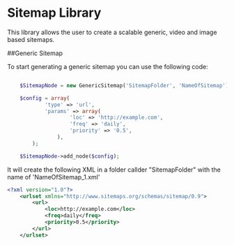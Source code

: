# Sitemap Library

This library allows the user to create a scalable generic, video and image based sitemaps.

##Generic Sitemap

To start generating a generic sitemap you can use the following code:

```php

	$SitemapNode = new GenericSitemap('SitemapFolder', 'NameOfSitemap');

	$config = array(
			'type' => 'url',
			'params' => array(
					'loc' => 'http://example.com',
					'freq' => 'daily',
					'priority' => '0.5',
				),
		);

	$SitemapNode->add_node($config);

```

It will create the following XML in a folder callder "SitemapFolder" with the name of 'NameOfSitemap_1.xml'

```xml
<?xml version="1.0"?>
	<urlset xmlns="http://www.sitemaps.org/schemas/sitemap/0.9">
		<url>
			<loc>http://example.com</loc>
			<freq>daily</freq>
			<priority>0.5</priority>
		</url>
	</urlset>
```